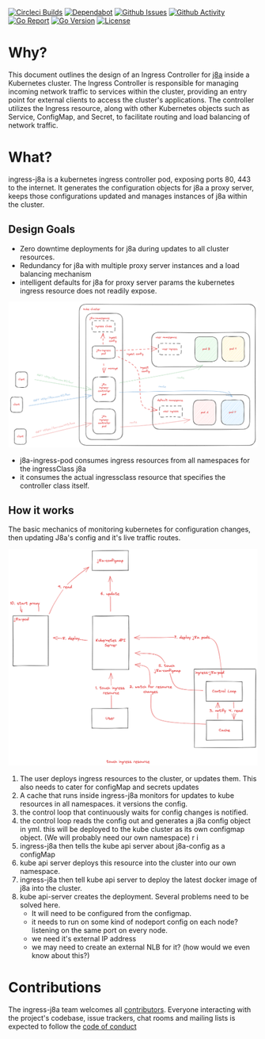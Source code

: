 [![Circleci Builds](https://circleci.com/gh/simonmittag/ingress-j8a.svg?style=shield)](https://circleci.com/gh/simonmittag/ingress-j8a)
[![Dependabot](https://badgen.net/badge/Dependabot/enabled/green?icon=dependabot)](https://github.com/simonmittag/ingress-j8a/pulls?q=is%3Aopen+is%3Apr)
[![Github Issues](https://img.shields.io/github/issues/simonmittag/ingress-j8a)](https://github.com/simonmittag/ingress-j8a/issues)
[![Github Activity](https://img.shields.io/github/commit-activity/m/simonmittag/ingress-j8a)](https://img.shields.io/github/commit-activity/m/simonmittag/ingress-j8a)  
[![Go Report](https://goreportcard.com/badge/github.com/simonmittag/ingress-j8a)](https://goreportcard.com/report/github.com/simonmittag/ingress-j8a)
[![Go Version](https://img.shields.io/github/go-mod/go-version/simonmittag/ingress-j8a)](https://img.shields.io/github/go-mod/go-version/simonmittag/ingress-j8a)
[![License](https://img.shields.io/badge/License-Apache%202.0-blue.svg)](https://opensource.org/licenses/Apache-2.0)

# Why?
This document outlines the design of an Ingress Controller for [j8a](https://github.com/simonmittag/j8a) inside a 
Kubernetes cluster. The Ingress Controller is responsible for managing incoming network traffic to services within the 
cluster, providing an entry point for external clients to access the cluster's applications. The controller utilizes the 
Ingress resource, along with other Kubernetes objects such as Service, ConfigMap, and Secret, to facilitate routing 
and load balancing of network traffic.

# What?
ingress-j8a is a kubernetes ingress controller pod, exposing ports 80, 443 to the internet. It generates the configuration
objects for j8a a proxy server, keeps those configurations updated and manages instances of j8a within the cluster. 

## Design Goals
* Zero downtime deployments for j8a during updates to all cluster resources.
* Redundancy for j8a with multiple proxy server instances and a load balancing mechanism
* intelligent defaults for j8a for proxy server params the kubernetes ingress resource does not readily expose.

![](art/ingress-j8a.png)
* j8a-ingress-pod consumes ingress resources from all namespaces for the ingressClass j8a
* it consumes the actual ingressclass resource that specifies the controller class itself.



## How it works 
The basic mechanics of monitoring kubernetes for configuration changes,
then updating J8a's config and it's live traffic routes.

![](art/ingress-j8a-mechanics.png)
1. The user deploys ingress resources to the cluster, or updates them. This also needs to cater for configMap and secrets updates
2. A cache that runs inside ingress-j8a monitors for updates to kube resources in all namespaces. it versions the config.
3. the control loop that continuously waits for config changes is notified.
4. the control loop reads the config out and generates a j8a config object in yml. this will be deployed to the kube cluster as its own configmap object. (We will probably need our own namespace) r i
5. ingress-j8a then tells the kube api server about j8a-config as a configMap
6. kube api server deploys this resource into the cluster into our own namespace. 
7. ingress-j8a then tell kube api server to deploy the latest docker image of j8a into the cluster. 
8. kube api-server creates the deployment. Several problems need to be solved here. 
   * It will need to be configured from the configmap. 
   * it needs to run on some kind of nodeport config on each node? listening on the same port on every node. 
   * we need it's external IP address
   * we may need to create an external NLB for it? (how would we even know about this?)


# Contributions

The ingress-j8a team welcomes all [contributors](https://github.com/simonmittag/ingress-j8a/blob/master/CONTRIBUTING.md). Everyone
interacting with the project's codebase, issue trackers, chat rooms and mailing lists is expected to follow
the [code of conduct](https://github.com/simonmittag/ingress-j8a/blob/master/CODE_OF_CONDUCT.md)
